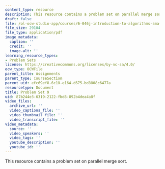 ```yaml
---
content_type: resource
description: This resource contains a problem set on parallel merge sort.
draft: false
file: /ol-ocw-studio-app/courses/6-046j-introduction-to-algorithms-sma-5503-fall-2005/87b244e363192122fbd8892b4dea4a8f_ps9.pdf
file_size: 29104
file_type: application/pdf
image_metadata:
  caption: ''
  credit: ''
  image-alt: ''
learning_resource_types:
- Problem Sets
license: https://creativecommons.org/licenses/by-nc-sa/4.0/
ocw_type: OCWFile
parent_title: Assignments
parent_type: CourseSection
parent_uid: efc69ef8-6c18-e164-d675-bd8808c6477a
resourcetype: Document
title: Problem Set 9
uid: 87b244e3-6319-2122-fbd8-892b4dea4a8f
video_files:
  archive_url: ''
  video_captions_file: ''
  video_thumbnail_file: ''
  video_transcript_file: ''
video_metadata:
  source: ''
  video_speakers: ''
  video_tags: ''
  youtube_description: ''
  youtube_id: ''
---
```

This resource contains a problem set on parallel merge sort.